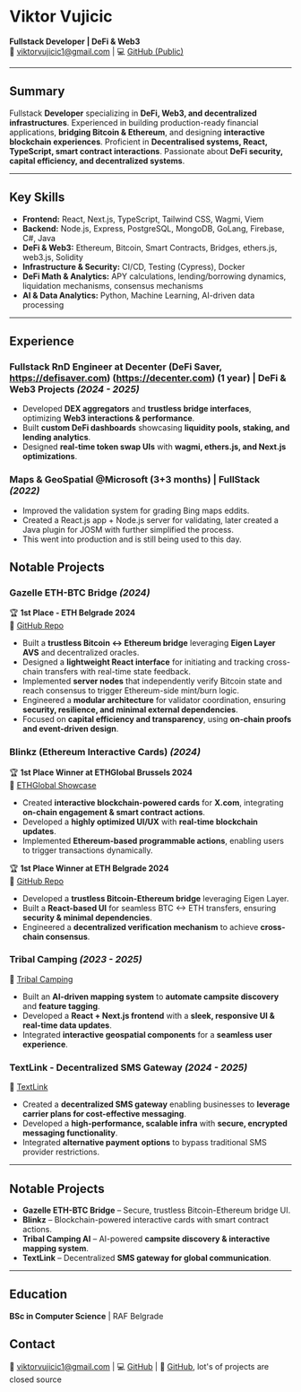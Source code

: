 # **Viktor Vujicic**  
**Fullstack Developer | DeFi & Web3**  
📧 viktorvujicic1@gmail.com | 💻 [GitHub (Public)](https://github.com/ViktorVujke)  

---

## **Summary**  
Fullstack **Developer** specializing in **DeFi, Web3, and decentralized infrastructures**. Experienced in building production-ready financial applications, **bridging Bitcoin & Ethereum**, and designing **interactive blockchain experiences**. Proficient in **Decentralised systems, React, TypeScript, smart contract interactions**. Passionate about **DeFi security, capital efficiency, and decentralized systems**.  

---

## **Key Skills**  
- **Frontend:** React, Next.js, TypeScript, Tailwind CSS, Wagmi, Viem  
- **Backend:** Node.js, Express, PostgreSQL, MongoDB, GoLang, Firebase, C#, Java  
- **DeFi & Web3:** Ethereum, Bitcoin, Smart Contracts, Bridges, ethers.js, web3.js, Solidity  
- **Infrastructure & Security:** CI/CD, Testing (Cypress), Docker  
- **DeFi Math & Analytics:** APY calculations, lending/borrowing dynamics, liquidation mechanisms, consensus mechanisms 
- **AI & Data Analytics:** Python, Machine Learning, AI-driven data processing  

---

## **Experience**  

### **Fullstack RnD Engineer at Decenter (DeFi Saver, https://defisaver.com) (https://decenter.com) (1 year) | DeFi & Web3 Projects** *(2024 - 2025)*  
- Developed **DEX aggregators** and **trustless bridge interfaces**, optimizing **Web3 interactions & performance**.
- Built **custom DeFi dashboards** showcasing **liquidity pools, staking, and lending analytics**.
- Designed **real-time token swap UIs** with **wagmi, ethers.js, and Next.js optimizations**.
  
### **Maps & GeoSpatial @Microsoft  (3+3 months) | FullStack** *(2022)*  
- Improved the validation system for grading Bing maps eddits.
- Created a React.js app + Node.js server for validating, later created a Java plugin for JOSM with further simplified the process.
- This went into production and is still being used to this day.

## **Notable Projects**  

### **Gazelle ETH-BTC Bridge** *(2024)*  
🏆 **1st Place - ETH Belgrade 2024**  
🔗 [GitHub Repo](https://github.com/ViktorVujke/ETH-BTC_Bridge_AVS)

- Built a **trustless Bitcoin ↔ Ethereum bridge** leveraging **Eigen Layer AVS** and decentralized oracles.  
- Designed a **lightweight React interface** for initiating and tracking cross-chain transfers with real-time state feedback.  
- Implemented **server nodes** that independently verify Bitcoin state and reach consensus to trigger Ethereum-side mint/burn logic.  
- Engineered a **modular architecture** for validator coordination, ensuring **security, resilience, and minimal external dependencies**.  
- Focused on **capital efficiency and transparency**, using **on-chain proofs and event-driven design**.


### **Blinkz (Ethereum Interactive Cards)** *(2024)*  
🏆 **1st Place Winner at ETHGlobal Brussels 2024**  
🔗 [ETHGlobal Showcase](https://ethglobal.com/showcase/ephi-1txc9)  
- Created **interactive blockchain-powered cards** for **X.com**, integrating **on-chain engagement & smart contract actions**.
- Developed a **highly optimized UI/UX** with **real-time blockchain updates**.
- Implemented **Ethereum-based programmable actions**, enabling users to trigger transactions dynamically.

🏆 **1st Place Winner at ETH Belgrade 2024**  
🔗 [GitHub Repo](https://github.com/ViktorVujke/ETH-BTC_Bridge_AVS)  
- Developed a **trustless Bitcoin-Ethereum bridge** leveraging Eigen Layer.
- Built a **React-based UI** for seamless BTC <-> ETH transfers, ensuring **security & minimal dependencies**.
- Engineered a **decentralized verification mechanism** to achieve **cross-chain consensus**.

### **Tribal Camping** *(2023 - 2025)*  
🔗 [Tribal Camping](https://tribalcamping.com)  
- Built an **AI-driven mapping system** to **automate campsite discovery** and **feature tagging**.
- Developed a **React + Next.js frontend** with a **sleek, responsive UI & real-time data updates**.
- Integrated **interactive geospatial components** for a **seamless user experience**.

### **TextLink - Decentralized SMS Gateway** *(2024 - 2025)*  
🔗 [TextLink](https://textlink.io)  
- Created a **decentralized SMS gateway** enabling businesses to **leverage carrier plans for cost-effective messaging**.
- Developed a **high-performance, scalable infra** with **secure, encrypted messaging functionality**.
- Integrated **alternative payment options** to bypass traditional SMS provider restrictions.

---

## **Notable Projects**  
- **Gazelle ETH-BTC Bridge** – Secure, trustless Bitcoin-Ethereum bridge UI.  
- **Blinkz** – Blockchain-powered interactive cards with smart contract actions.  
- **Tribal Camping AI** – AI-powered **campsite discovery & interactive mapping system**.  
- **TextLink** – Decentralized **SMS gateway for global communication**.  


---

## **Education**  
**BSc in Computer Science** | RAF Belgrade 

## **Contact**  
📧 viktorvujicic1@gmail.com | 💻 [GitHub](https://github.com/ViktorVujke) | 🔗 [GitHub](https://github.com/VikTheTrick), lot's of projects are closed source
